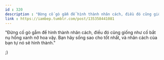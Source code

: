 ```yaml
---
id : 320
description : "Đừng cố gò gẫm để hình thành nhân cách, điều đó cũng giống như cố bắt nụ hồng xanh nở hoa vậy. Bạn hãy sống sao cho tốt nhất, và nhân cách của bạn tự nó sẽ hình thành."
link : https://iambep.tumblr.com/post/135358441081
---
```


"Đừng cố gò gẫm để hình thành nhân cách, điều đó cũng giống như cố bắt nụ
hồng xanh nở hoa vậy. Bạn hãy sống sao cho tốt nhất, và nhân cách của bạn
tự nó sẽ hình thành."

;)